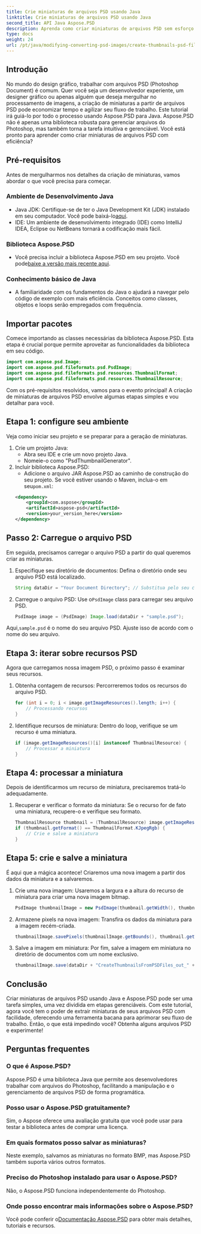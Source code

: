 ```yaml
---
title: Crie miniaturas de arquivos PSD usando Java
linktitle: Crie miniaturas de arquivos PSD usando Java
second_title: API Java Aspose.PSD
description: Aprenda como criar miniaturas de arquivos PSD sem esforço usando Java e Aspose.PSD. Siga nosso guia passo a passo para um processamento de imagem perfeito.
type: docs
weight: 24
url: /pt/java/modifying-converting-psd-images/create-thumbnails-psd-files/
---
```

## Introdução
No mundo do design gráfico, trabalhar com arquivos PSD (Photoshop Document) é comum. Quer você seja um desenvolvedor experiente, um designer gráfico ou apenas alguém que deseja mergulhar no processamento de imagens, a criação de miniaturas a partir de arquivos PSD pode economizar tempo e agilizar seu fluxo de trabalho. Este tutorial irá guiá-lo por todo o processo usando Aspose.PSD para Java. Aspose.PSD não é apenas uma biblioteca robusta para gerenciar arquivos do Photoshop, mas também torna a tarefa intuitiva e gerenciável. Você está pronto para aprender como criar miniaturas de arquivos PSD com eficiência?
## Pré-requisitos
Antes de mergulharmos nos detalhes da criação de miniaturas, vamos abordar o que você precisa para começar.
### Ambiente de Desenvolvimento Java
-  Java JDK: Certifique-se de ter o Java Development Kit (JDK) instalado em seu computador. Você pode baixá-lo[aqui](https://www.oracle.com/java/technologies/javase-jdk11-downloads.html).
- IDE: Um ambiente de desenvolvimento integrado (IDE) como IntelliJ IDEA, Eclipse ou NetBeans tornará a codificação mais fácil.
### Biblioteca Aspose.PSD
- Você precisa incluir a biblioteca Aspose.PSD em seu projeto. Você pode[baixe a versão mais recente aqui](https://releases.aspose.com/psd/java/).
### Conhecimento básico de Java
- A familiaridade com os fundamentos do Java o ajudará a navegar pelo código de exemplo com mais eficiência. Conceitos como classes, objetos e loops serão empregados com frequência.
## Importar pacotes
Comece importando as classes necessárias da biblioteca Aspose.PSD. Esta etapa é crucial porque permite aproveitar as funcionalidades da biblioteca em seu código.
```java
import com.aspose.psd.Image;
import com.aspose.psd.fileformats.psd.PsdImage;
import com.aspose.psd.fileformats.psd.resources.ThumbnailFormat;
import com.aspose.psd.fileformats.psd.resources.ThumbnailResource;
```
Com os pré-requisitos resolvidos, vamos para o evento principal! A criação de miniaturas de arquivos PSD envolve algumas etapas simples e vou detalhar para você.
## Etapa 1: configure seu ambiente
Veja como iniciar seu projeto e se preparar para a geração de miniaturas.
1. Crie um projeto Java:
   - Abra seu IDE e crie um novo projeto Java.
   - Nomeie-o como "PsdThumbnailGenerator".
2. Incluir biblioteca Aspose.PSD:
   -  Adicione o arquivo JAR Aspose.PSD ao caminho de construção do seu projeto. Se você estiver usando o Maven, inclua-o em seu`pom.xml`:
     ```xml
     <dependency>
         <groupId>com.aspose</groupId>
         <artifactId>aspose-psd</artifactId>
         <version>your_version_here</version>
     </dependency>
     ```
## Passo 2: Carregue o arquivo PSD
Em seguida, precisamos carregar o arquivo PSD a partir do qual queremos criar as miniaturas. 
1. Especifique seu diretório de documentos:
   Defina o diretório onde seu arquivo PSD está localizado.
   ```java
   String dataDir = "Your Document Directory"; // Substitua pelo seu caminho
   ```
2. Carregue o arquivo PSD:
    Use o`PsdImage` class para carregar seu arquivo PSD.
   ```java
   PsdImage image = (PsdImage) Image.load(dataDir + "sample.psd");
   ```
 Aqui,`sample.psd` é o nome do seu arquivo PSD. Ajuste isso de acordo com o nome do seu arquivo.
## Etapa 3: iterar sobre recursos PSD
Agora que carregamos nossa imagem PSD, o próximo passo é examinar seus recursos.
1. Obtenha contagem de recursos:
   Percorreremos todos os recursos do arquivo PSD.
   ```java
   for (int i = 0; i < image.getImageResources().length; i++) {
       // Processando recursos
   }
   ```
   
2. Identifique recursos de miniatura:
   Dentro do loop, verifique se um recurso é uma miniatura.
   ```java
   if (image.getImageResources()[i] instanceof ThumbnailResource) {
       // Processar a miniatura
   }
   ```
## Etapa 4: processar a miniatura
Depois de identificarmos um recurso de miniatura, precisaremos tratá-lo adequadamente.
1. Recuperar e verificar o formato da miniatura:
   Se o recurso for de fato uma miniatura, recupere-o e verifique seu formato.
   ```java
   ThumbnailResource thumbnail = (ThumbnailResource) image.getImageResources()[i];
   if (thumbnail.getFormat() == ThumbnailFormat.KJpegRgb) {
       // Crie e salve a miniatura
   }
   ```
## Etapa 5: crie e salve a miniatura
É aqui que a mágica acontece! Criaremos uma nova imagem a partir dos dados da miniatura e a salvaremos.
1. Crie uma nova imagem:
   Usaremos a largura e a altura do recurso de miniatura para criar uma nova imagem bitmap.
   ```java
   PsdImage thumbnailImage = new PsdImage(thumbnail.getWidth(), thumbnail.getHeight());
   ```
2. Armazene pixels na nova imagem:
   Transfira os dados da miniatura para a imagem recém-criada.
   ```java
   thumbnailImage.savePixels(thumbnailImage.getBounds(), thumbnail.getThumbnailData());
   ```
3. Salve a imagem em miniatura:
   Por fim, salve a imagem em miniatura no diretório de documentos com um nome exclusivo.
   ```java
   thumbnailImage.save(dataDir + "CreateThumbnailsFromPSDFiles_out_" + i + ".bmp");
   ```

## Conclusão
Criar miniaturas de arquivos PSD usando Java e Aspose.PSD pode ser uma tarefa simples, uma vez dividida em etapas gerenciáveis. Com este tutorial, agora você tem o poder de extrair miniaturas de seus arquivos PSD com facilidade, oferecendo uma ferramenta bacana para aprimorar seu fluxo de trabalho. Então, o que está impedindo você? Obtenha alguns arquivos PSD e experimente!
## Perguntas frequentes
### O que é Aspose.PSD?
Aspose.PSD é uma biblioteca Java que permite aos desenvolvedores trabalhar com arquivos do Photoshop, facilitando a manipulação e o gerenciamento de arquivos PSD de forma programática.
### Posso usar o Aspose.PSD gratuitamente?
Sim, o Aspose oferece uma avaliação gratuita que você pode usar para testar a biblioteca antes de comprar uma licença.
### Em quais formatos posso salvar as miniaturas?
Neste exemplo, salvamos as miniaturas no formato BMP, mas Aspose.PSD também suporta vários outros formatos.
### Preciso do Photoshop instalado para usar o Aspose.PSD?
Não, o Aspose.PSD funciona independentemente do Photoshop.
### Onde posso encontrar mais informações sobre o Aspose.PSD?
 Você pode conferir o[Documentação Aspose.PSD](https://reference.aspose.com/psd/java/) para obter mais detalhes, tutoriais e recursos.